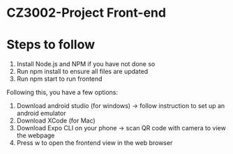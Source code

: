 # CZ3002-Project Front-end

# Steps to follow

1. Install Node.js and NPM if you have not done so
2. Run npm install to ensure all files are updated
3. Run npm start to run frontend

Following this, you have a few options:

1. Download android studio (for windows) -> follow instruction to set up an android emulator
2. Download XCode (for Mac)
3. Download Expo CLI on your phone -> scan QR code with camera to view the webpage
4. Press w to open the frontend view in the web browser
